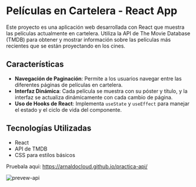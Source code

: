 # Películas en Cartelera - React App

Este proyecto es una aplicación web desarrollada con React que muestra las películas actualmente en cartelera. Utiliza la API de The Movie Database (TMDB) para obtener y mostrar información sobre las películas más recientes que se están proyectando en los cines.

## Características

- **Navegación de Paginación**: Permite a los usuarios navegar entre las diferentes páginas de películas en cartelera.
- **Interfaz Dinámica**: Cada película se muestra con su póster y título, y la interfaz se actualiza dinámicamente con cada cambio de página.
- **Uso de Hooks de React**: Implementa `useState` y `useEffect` para manejar el estado y el ciclo de vida del componente.

## Tecnologías Utilizadas

- React
- API de TMDB
- CSS para estilos básicos

Pruebala aqui: https://arnaldocloud.github.io/practica-api/

![prevew-api](https://github.com/Arnaldocloud/practica-api/assets/125355716/408dfc0e-a45c-429f-b910-5c8febfae878)


